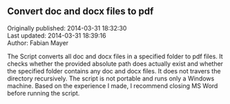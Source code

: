 ## Convert doc and docx files to pdf  
Originally published: 2014-03-31 18:32:30  
Last updated: 2014-03-31 18:39:16  
Author: Fabian Mayer  
  
The Script converts all doc and docx files in a specified folder to pdf files. It checks whether the provided absolute path does actually exist and whether the specified folder contains any doc and docx files. It does not travers the directory recursively. The script is not portable and runs only a Windows machine. Based on the experience I made, I recommend closing MS Word before running the script.